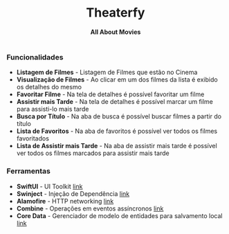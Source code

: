 <div align="center"><h1> Theaterfy </h1>
  <strong>All About Movies</strong>
  <br>
  <br>
</div>

<div align="start">
  <h3>Funcionalidades</h3>
  <ul>
    <li><strong>Listagem de Filmes</strong> - Listagem de Filmes que estão no Cinema</li>
    <li><strong>Visualização de Filmes</strong> - Ao clicar em um dos filmes da lista é exibido os detalhes do mesmo</li>
    <li><strong>Favoritar Filme</strong> - Na tela de detalhes é possível favoritar um filme</li>
    <li><strong>Assistir mais Tarde</strong> - Na tela de detalhes é possível marcar um filme para assisti-lo mais tarde</li>
    <li><strong>Busca por Título</strong> - Na aba de busca é possível buscar filmes a partir do título</li>
    <li><strong>Lista de Favoritos</strong> - Na aba de favoritos é possível ver todos os filmes favoritados</li>
    <li><strong>Lista de Assistir mais Tarde</strong> - Na aba de assistir mais tarde é possível ver todos os filmes marcados para assistir mais tarde</li>
  </ul>
  <h3>Ferramentas</h3>
  <ul>
    <li><strong>SwiftUI</strong> - UI Toolkit <a href="https://developer.apple.com/xcode/swiftui/">link</a></li>
    <li><strong>Swinject</strong> - Injeção de Dependência <a href="https://github.com/Swinject/Swinject">link</a></li>
    <li><strong>Alamofire</strong> - HTTP networking <a href="https://github.com/Alamofire/Alamofire">link</a></li>
    <li><strong>Combine</strong> - Operações em eventos assíncronos <a href="https://developer.apple.com/documentation/combine">link</a></li>
    <li><strong>Core Data</strong> - Gerenciador de modelo de entidades para salvamento local <a href="https://developer.apple.com/documentation/coredata">link</a></li>
  </ul>
</div>
